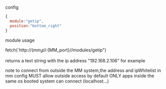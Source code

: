 
config 

```js
{
  module:"getip",
  position:"bottom_right"
}
```

module usage

fetch(`http://$(mm_ip):${MM_port}//modules/getip")

returns a text string with the ip address 
"192.168.2.106" for example

note to connect from outside the MM system,the address and ipWhitelist in mm config MUST allow outside access
by default ONLY apps inside the same os booted system can connect (localhost...)
